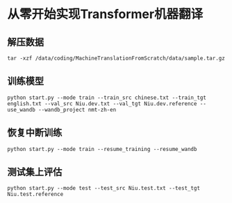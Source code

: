 # 从零开始实现Transformer机器翻译
## 解压数据
```shell
tar -xzf /data/coding/MachineTranslationFromScratch/data/sample.tar.gz 
```
## 训练模型
```shell
python start.py --mode train --train_src chinese.txt --train_tgt english.txt --val_src Niu.dev.txt --val_tgt Niu.dev.reference --use_wandb --wandb_project nmt-zh-en
```
## 恢复中断训练
```shell
python start.py --mode train --resume_training --resume_wandb
```
## 测试集上评估
```shell
python start.py --mode test --test_src Niu.test.txt --test_tgt Niu.test.reference
```
